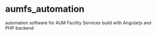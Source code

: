 aumfs_automation
================

automation software for AUM Facility Services build with Angularjs and PHP-backend
